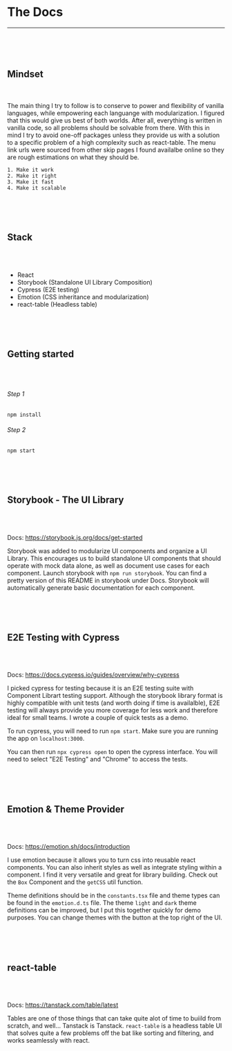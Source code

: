 # The Docs

---

<br/><br/><br/>

## Mindset

<br/><br/>
The main thing I try to follow is to conserve to power and flexibility of vanilla languages, while empowering each languange with modularization. I figured that this would give us best of both worlds. After all, everything is written in vanilla code, so all problems should be solvable from there. With this in mind I try to avoid one-off packages unless they provide us with a solution to a specific problem of a high complexity such as react-table. The menu link urls were sourced from other skip pages I found availalbe online so they are rough estimations on what they should be.

`1. Make it work`  
`2. Make it right`  
`3. Make it fast`  
`4. Make it scalable`

<br/><br/><br/>

## Stack

<br/><br/>

- React
- Storybook (Standalone UI Library Composition)
- Cypress (E2E testing)
- Emotion (CSS inheritance and modularization)
- react-table (Headless table)

<br/><br/><br/>

## Getting started

<br/><br/>

###### Step 1

`npm install`

###### Step 2

`npm start`

<br/><br/><br/>

## Storybook - The UI Library

<br/><br/>

Docs: https://storybook.js.org/docs/get-started

Storybook was added to modularize UI components and organize a UI Library.
This encourages us to build standalone UI components that should operate with mock data alone, as well as document use cases for each component.
Launch storybook with `npm run storybook`. You can find a pretty version of this README in storybook under Docs.
Storybook will automatically generate basic documentation for each component.

<br/><br/><br/>

## E2E Testing with Cypress

<br/><br/>

Docs: https://docs.cypress.io/guides/overview/why-cypress

I picked cypress for testing because it is an E2E testing suite with Component Librart testing support. Although the storybook library format is highly compatible with unit tests (and worth doing if time is availalble), E2E testing will always provide you more coverage for less work and therefore ideal for small teams. I wrote a couple of quick tests as a demo.

To run cypress, you will need to run `npm start`. Make sure you are running the app on `localhost:3000`.

You can then run `npx cypress open` to open the cypress interface. You will need to select "E2E Testing" and "Chrome" to access the tests.

<br/><br/><br/>

## Emotion & Theme Provider

<br/><br/>

Docs: https://emotion.sh/docs/introduction

I use emotion because it allows you to turn css into reusable react components. You can also inherit styles as well as integrate styling within a component. I find it very versatile and great for library building. Check out the `Box` Component and the `getCSS` util function.

Theme definitions should be in the `constants.tsx` file and theme types can be found in the `emotion.d.ts` file. The theme `light` and `dark` theme definitions can be improved, but I put this together quickly for demo purposes. You can change themes with the button at the top right of the UI.

<br/><br/><br/>

## react-table

<br/><br/>

Docs: https://tanstack.com/table/latest

Tables are one of those things that can take quite alot of time to buiild from scratch, and well... Tanstack is Tanstack. `react-table` is a headless table UI that solves quite a few problems off the bat like sorting and filtering, and works seamlessly with react.

<br/><br/><br/>
